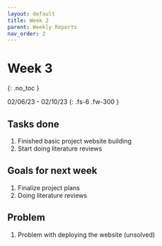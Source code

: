 ```yaml
---
layout: default
title: Week 2
parent: Weekly Reports
nav_order: 2
---
```


# Week 3
{: .no_toc }

02/06/23 - 02/10/23
{: .fs-6 .fw-300 }

## Tasks done
1. Finished basic project website building
2. Start doing literature reviews

## Goals for next week
1. Finalize project plans
2. Doing literature reviews

## Problem
1. Problem with deploying the website (unsolved)